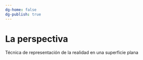 ```yaml
---
dg-home: false
dg-publish: true
---
```


# La perspectiva

Técnica de representación de la realidad en una superficie plana

